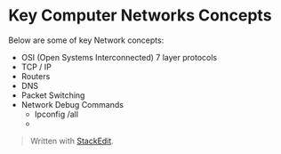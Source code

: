 
# Key Computer Networks Concepts

Below are some of key Network concepts:

 - OSI (Open Systems Interconnected) 7 layer protocols
 - TCP / IP
 - Routers
 - DNS
 - Packet Switching
 - Network Debug Commands
	 - Ipconfig /all
	 - 

> Written with [StackEdit](https://stackedit.io/).
<!--stackedit_data:
eyJoaXN0b3J5IjpbLTE4OTU0MTM5MTEsMTc4OTcyMzI3NF19
-->